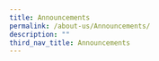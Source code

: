 ```yaml
---
title: Announcements
permalink: /about-us/Announcements/
description: ""
third_nav_title: Announcements
---
```


